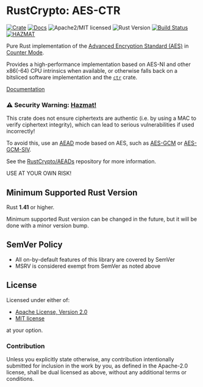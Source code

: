# RustCrypto: AES-CTR

[![Crate][crate-image]][crate-link]
[![Docs][docs-image]][docs-link]
![Apache2/MIT licensed][license-image]
![Rust Version][rustc-image]
[![Build Status][build-image]][build-link]
[![HAZMAT][hazmat-image]][hazmat-link]

Pure Rust implementation of the [Advanced Encryption Standard (AES)][1]
in [Counter Mode][2].

Provides a high-performance implementation based on AES-NI and other x86(-64)
CPU intrinsics when available, or otherwise falls back on a bitsliced software
implementation and the [`ctr`][3] crate.

[Documentation][docs-link]

### ⚠️ Security Warning: [Hazmat!][hazmat-link]

This crate does not ensure ciphertexts are authentic (i.e. by using a MAC to
verify ciphertext integrity), which can lead to serious vulnerabilities
if used incorrectly!

To avoid this, use an [AEAD][4] mode based on AES, such as [AES-GCM][5] or
[AES-GCM-SIV][6].

See the [RustCrypto/AEADs][7] repository for more information.

USE AT YOUR OWN RISK!

## Minimum Supported Rust Version

Rust **1.41** or higher.

Minimum supported Rust version can be changed in the future, but it will be
done with a minor version bump.

## SemVer Policy

- All on-by-default features of this library are covered by SemVer
- MSRV is considered exempt from SemVer as noted above

## License

Licensed under either of:

 * [Apache License, Version 2.0](http://www.apache.org/licenses/LICENSE-2.0)
 * [MIT license](http://opensource.org/licenses/MIT)

at your option.

### Contribution

Unless you explicitly state otherwise, any contribution intentionally submitted
for inclusion in the work by you, as defined in the Apache-2.0 license, shall be
dual licensed as above, without any additional terms or conditions.

[//]: # (badges)

[crate-image]: https://img.shields.io/crates/v/aes-ctr.svg
[crate-link]: https://crates.io/crates/aes-ctr
[docs-image]: https://docs.rs/aes-ctr/badge.svg
[docs-link]: https://docs.rs/aes-ctr/
[license-image]: https://img.shields.io/badge/license-Apache2.0/MIT-blue.svg
[rustc-image]: https://img.shields.io/badge/rustc-1.41+-blue.svg
[hazmat-image]: https://img.shields.io/badge/crypto-hazmat%E2%9A%A0%EF%B8%8F-red.svg
[hazmat-link]: https://github.com/RustCrypto/meta/wiki/About-%22hazmat%22-crates
[build-image]: https://github.com/RustCrypto/stream-ciphers/workflows/aes-ctr/badge.svg?branch=master&event=push
[build-link]: https://github.com/RustCrypto/stream-ciphers/actions?query=workflow%3Aaes-ctr

[//]: # (general links)

[1]: https://en.wikipedia.org/wiki/Advanced_Encryption_Standard
[2]: https://en.wikipedia.org/wiki/Block_cipher_mode_of_operation#Counter_(CTR)
[3]: https://github.com/RustCrypto/stream-ciphers/tree/master/ctr
[4]: https://en.wikipedia.org/wiki/Authenticated_encryption
[5]: https://github.com/RustCrypto/AEADs/tree/master/aes-gcm
[6]: https://github.com/RustCrypto/AEADs/tree/master/aes-gcm-siv
[7]: https://github.com/RustCrypto/AEADs
